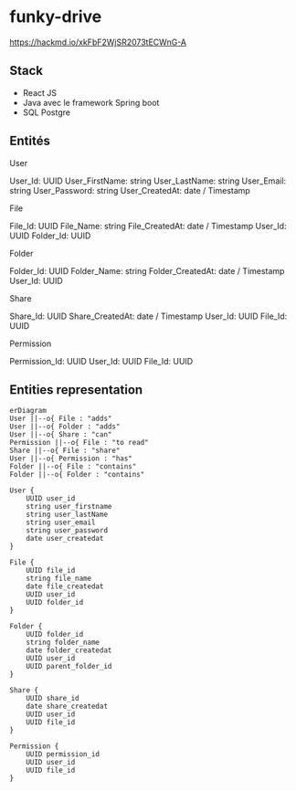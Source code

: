 # funky-drive

https://hackmd.io/xkFbF2WjSR2073tECWnG-A

## Stack

- React JS
- Java avec le framework Spring boot
- SQL Postgre

## Entités

User

User_Id: UUID
User_FirstName: string
User_LastName: string
User_Email: string
User_Password: string
User_CreatedAt: date / Timestamp

File

File_Id: UUID
File_Name: string
File_CreatedAt: date / Timestamp
User_Id: UUID
Folder_Id: UUID

Folder

Folder_Id: UUID
Folder_Name: string
Folder_CreatedAt: date / Timestamp
User_Id: UUID

Share

Share_Id: UUID
Share_CreatedAt: date / Timestamp
User_Id: UUID
File_Id: UUID

Permission

Permission_Id: UUID
User_Id: UUID
File_Id: UUID

## Entities representation

```mermaid
erDiagram
User ||--o{ File : "adds"
User ||--o{ Folder : "adds"
User ||--o{ Share : "can"
Permission ||--o{ File : "to read"
Share ||--o{ File : "share"
User ||--o{ Permission : "has"
Folder ||--o{ File : "contains"
Folder ||--o{ Folder : "contains"

User {
    UUID user_id
    string user_firstname
    string user_lastName
    string user_email
    string user_password
    date user_createdat
}

File {
    UUID file_id
    string file_name
    date file_createdat
    UUID user_id
    UUID folder_id
}

Folder {
    UUID folder_id
    string folder_name
    date folder_createdat
    UUID user_id
    UUID parent_folder_id
}

Share {
    UUID share_id
    date share_createdat
    UUID user_id
    UUID file_id
}

Permission {
    UUID permission_id
    UUID user_id
    UUID file_id
}

```